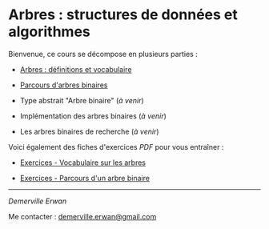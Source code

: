 # Arbres : structures de données et algorithmes

Bienvenue, ce cours se décompose en plusieurs parties :

* [Arbres : définitions et vocabulaire](vocabulaire.md)

* [Parcours d'arbres binaires](parcours.md)

* Type abstrait "Arbre binaire" (*à venir*)

* Implémentation des arbres binaires (*à venir*)

* Les arbres binaires de recherche (*à venir*)

Voici également des fiches d'exercices *PDF* pour vous entraîner :

* [Exercices - Vocabulaire sur les arbres](exercices_vocabulaire.md)

* [Exercices - Parcours d'un arbre binaire](fiche2_parcours.pdf)

---

*Demerville Erwan*

Me contacter : <demerville.erwan@gmail.com>
